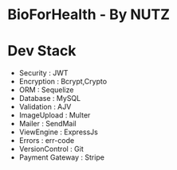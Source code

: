 <div>
<!-- <img src="https://ik.imagekit.io/bfzb9z4tav/Client-logo/HEBOO_LOGO-11_dyr-r_0UhyZ.svg?ik-sdk-version=javascript-1.4.3&updatedAt=1642583519773" width="300px"> -->

</div>

<div>
<h1>BioForHealth - By NUTZ</h1>
</div>

<!-- <li> -->
<!-- <a href="https://www.getpostman.com/collections/f84690e410d536265cb4" target="_blank">API EndPoints</a> -->
<!-- </li> -->
</ul>


<h1>Dev Stack</h1>

*  Security    : JWT
*  Encryption  : Bcrypt,Crypto
*  ORM         : Sequelize
*  Database    : MySQL
*  Validation  : AJV
*  ImageUpload : Multer
*  Mailer      : SendMail
*  ViewEngine  : ExpressJs
*  Errors      : err-code
*  VersionControl : Git
*  Payment Gateway : Stripe 



 